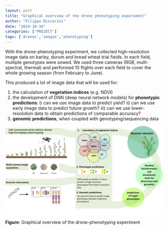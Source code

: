 ```yaml
---
layout: post
title: "Graphical overview of the drone phenotyping experiment"
author: "Filippo Biscarini"
date: "2024-10-10"
categories: ['PROJECT']
tags: ['drones','images','phenotyping']
---
```


With the drone-phenotyping experiment, we collected high-resolution image data on barley, durum and bread wheat trial fields.
In each field, multiple genotypes were sowed.
We used three cameras (RGB, multi-spectral, thermal) and performed 10 flights over each field to cover the whole growing season (from February to June).

This produced a lot of image data that will be used for:

1. the calculation of **vegetation indices** (e.g. NDVI)
2. the development of DNN (deep neural network models) for **phenotypic predictions**: 
	i) can we use image data to predict yield? 
	ii) can we use early image data to predict future growth?
	iii) can we use lower-resolution data to obtain predictions of comparable accuracy?
3. **genomic predictions**, when coupled with genotyping/sequencing data 

<a href="/assets/img/posts/drone_pheno_experiment.png"><img src="/assets/img/posts/drone_pheno_experiment.png" alt="Sketch of our drone phenotyping experiment"></a>
<div class="caption"><b>Figure</b>: Graphical overview of the drone-phenotyping experiment</div>


